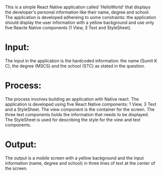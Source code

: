 This is a simple React Native application called 'HelloWorld' that displays the developer's personal information like their name, degree and school. The application is developed adhereing to some constraints: the application should display the user information with a yellow background and use only five Reacte Native components (1 View, 3 Text and StyleSheet).

# Input:
The input in the application is the hardcoded information: the name (Sumit K C), the degree (MSCS) and the school (STC) as stated in the question.

# Process:
The process involves building an application with Native react. The application is developed using five React Native components: 1 View, 3 Text and a StyleSheet. The view component is the container for the screen. The three text components holds the information that needs to be displayed. The StyleSheet is used for describing the style for the view and text components. 

# Output:
The output is a mobile screen with a yellow background and the input information (name, degree and school) in three lines of text at the center of the screen. 
